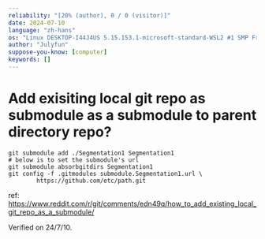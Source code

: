 ```yaml
---
reliability: "[20% (author), 0 / 0 (visitor)]"
date: 2024-07-10
language: "zh-hans"
os: "Linux DESKTOP-I44J4US 5.15.153.1-microsoft-standard-WSL2 #1 SMP Fri Mar 29 23:14:13 UTC 2024 x86_64 x86_64 x86_64 GNU/Linux"
author: "Julyfun"
suppose-you-know: [computer]
keywords: []
---
```


# Add exisiting local git repo as submodule as a submodule to parent directory repo?

```
git submodule add ./Segmentation1 Segmentation1
# below is to set the submodule's url
git submodule absorbgitdirs Segmentation1
git config -f .gitmodules submodule.Segmentation1.url \
        https://github.com/etc/path.git
```

ref: https://www.reddit.com/r/git/comments/edn49q/how_to_add_existing_local_git_repo_as_a_submodule/

Verified on 24/7/10.

